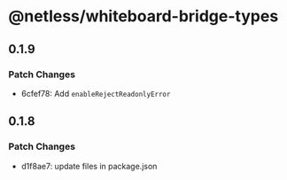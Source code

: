 # @netless/whiteboard-bridge-types

## 0.1.9

### Patch Changes

- 6cfef78: Add `enableRejectReadonlyError`

## 0.1.8

### Patch Changes

- d1f8ae7: update files in package.json
